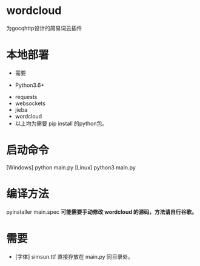 # wordcloud
为gocqhttp设计的简易词云插件

# 本地部署
+ 需要
- Python3.6+
* requests
* websockets
* jieba
* wordcloud
* 以上均为需要 pip install 的python包。

# 启动命令
[Windows] python main.py
[Linux] python3 main.py

# 编译方法
pyinstaller main.spec
**可能需要手动修改 wordcloud 的源码，方法请自行谷歌。**

# 需要
+ [字体] simsun.ttf 直接存放在 main.py 同目录处。
